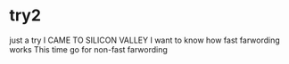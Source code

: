 try2
====

just a try
I CAME TO SILICON VALLEY
I want to know how fast farwording works
This time go for non-fast farwording
